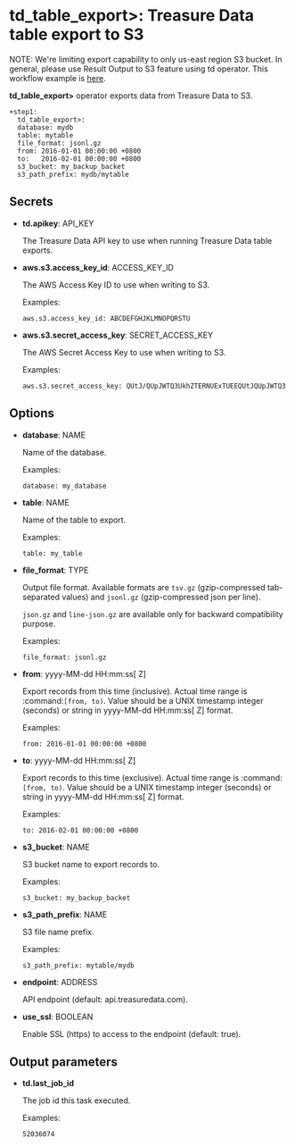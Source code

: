 # td_table_export>: Treasure Data table export to S3

NOTE: We're limiting export capability to only us-east region S3 bucket. In general, please use Result Output to S3 feature using td operator. This workflow example is [here](https://github.com/treasure-data/workflow-examples/tree/master/td/s3).

**td_table_export>** operator exports data from Treasure Data to S3.

    +step1:
      td_table_export>:
      database: mydb
      table: mytable
      file_format: jsonl.gz
      from: 2016-01-01 00:00:00 +0800
      to:   2016-02-01 00:00:00 +0800
      s3_bucket: my_backup_backet
      s3_path_prefix: mydb/mytable

## Secrets

* **td.apikey**: API_KEY

  The Treasure Data API key to use when running Treasure Data table exports.

* **aws.s3.access_key_id**: ACCESS_KEY_ID

  The AWS Access Key ID to use when writing to S3.

  Examples:

  ```
  aws.s3.access_key_id: ABCDEFGHJKLMNOPQRSTU
  ```

* **aws.s3.secret_access_key**: SECRET_ACCESS_KEY

  The AWS Secret Access Key to use when writing to S3.

  Examples:

  ```
  aws.s3.secret_access_key: QUtJ/QUpJWTQ3UkhZTERNUExTUEEQUtJQUpJWTQ3
  ```

## Options

* **database**: NAME

  Name of the database.

  Examples:

  ```
  database: my_database
  ```

* **table**: NAME

  Name of the table to export.

  Examples:

  ```
  table: my_table
  ```

* **file_format**: TYPE

  Output file format. Available formats are `tsv.gz` (gzip-compressed tab-separated values) and `jsonl.gz` (gzip-compressed json per line).

  `json.gz` and `line-json.gz` are available only for backward compatibility purpose.

  Examples:

  ```
  file_format: jsonl.gz
  ```

* **from**: yyyy-MM-dd HH:mm:ss[ Z]

  Export records from this time (inclusive). Actual time range is :command:`[from, to)`. Value should be a UNIX timestamp integer (seconds) or string in yyyy-MM-dd HH:mm:ss[ Z] format.

  Examples:

  ```
  from: 2016-01-01 00:00:00 +0800
  ```

* **to**: yyyy-MM-dd HH:mm:ss[ Z]

  Export records to this time (exclusive). Actual time range is :command:`[from, to)`. Value should be a UNIX timestamp integer (seconds) or string in yyyy-MM-dd HH:mm:ss[ Z] format.

  Examples:

  ```
  to: 2016-02-01 00:00:00 +0800
  ```

* **s3_bucket**: NAME

  S3 bucket name to export records to.

  Examples:

  ```
  s3_bucket: my_backup_backet
  ```

* **s3_path_prefix**: NAME

  S3 file name prefix.

  Examples:

  ```
  s3_path_prefix: mytable/mydb
  ```

* **endpoint**: ADDRESS

  API endpoint (default: api.treasuredata.com).

* **use_ssl**: BOOLEAN

  Enable SSL (https) to access to the endpoint (default: true).


## Output parameters

* **td.last_job_id**

  The job id this task executed.

  Examples:

  ```
  52036074
  ```
